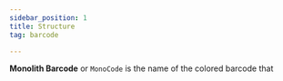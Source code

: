 ```yaml
---
sidebar_position: 1
title: Structure
tag: barcode

---
```


**Monolith Barcode** or `MonoCode` is the name of the colored barcode that 